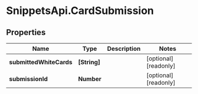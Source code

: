 # SnippetsApi.CardSubmission

## Properties

Name | Type | Description | Notes
------------ | ------------- | ------------- | -------------
**submittedWhiteCards** | **[String]** |  | [optional] [readonly] 
**submissionId** | **Number** |  | [optional] [readonly] 


